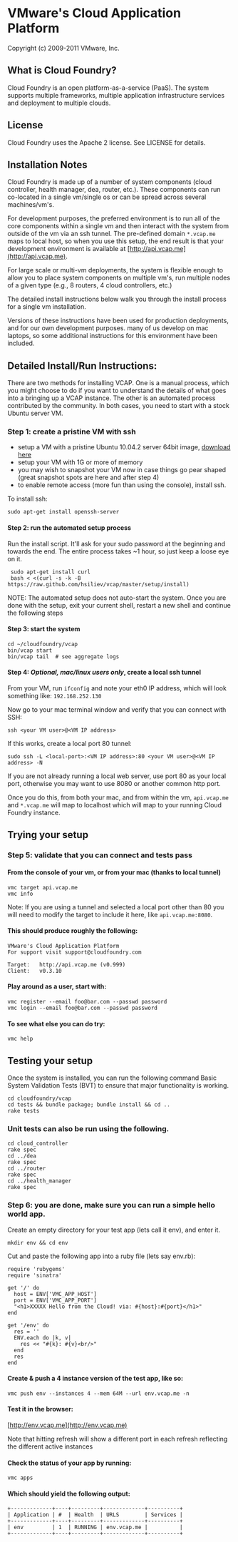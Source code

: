 VMware's Cloud Application Platform
===================================

Copyright (c) 2009-2011 VMware, Inc.

What is Cloud Foundry?
----------------------

Cloud Foundry is an open platform-as-a-service (PaaS). The system supports
multiple frameworks, multiple application infrastructure services and
deployment to multiple clouds.

License
-------

Cloud Foundry uses the Apache 2 license.  See LICENSE for details.

Installation Notes
------------------

Cloud Foundry is made up of a number of system components (cloud controller,
health manager, dea, router, etc.). These components can run co-located in a
single vm/single os or can be spread across several machines/vm's.

For development purposes, the preferred environment is to run all of the core
components within a single vm and then interact with the system from outside of
the vm via an ssh tunnel. The pre-defined domain `*.vcap.me` maps to local host,
so when you use this setup, the end result is that your development environment
is available at [http://api.vcap.me](http://api.vcap.me).

For large scale or multi-vm deployments, the system is flexible enough to allow
you to place system components on multiple vm's, run multiple nodes of a given
type (e.g., 8 routers, 4 cloud controllers, etc.)

The detailed install instructions below walk you through the install process
for a single vm installation.

Versions of these instructions have been used for production deployments, and
for our own development purposes. many of us develop on mac laptops, so some
additional instructions for this environment have been included.

Detailed Install/Run Instructions:
----------------------------------

There are two methods for installing VCAP.  One is a manual process, which you
might choose to do if you want to understand the details of what goes into
a bringing up a VCAP instance. The other is an automated process contributed
by the community. In both cases, you need to start with a stock Ubuntu
server VM.

### Step 1: create a pristine VM with ssh

* setup a VM with a pristine Ubuntu 10.04.2 server 64bit image,
  [download here](http://www.ubuntu.com/download/ubuntu/download)
* setup your VM with 1G or more of memory
* you may wish to snapshot your VM now in case things go pear shaped
  (great snapshot spots are here and after step 4)
* to enable remote access (more fun than using the console), install ssh.

To install ssh:

    sudo apt-get install openssh-server

#### Step 2: run the automated setup process
Run the install script. It'll ask for your sudo password at the
beginning and towards the end. The entire process takes ~1 hour, so just
keep a loose eye on it.

     sudo apt-get install curl
     bash < <(curl -s -k -B https://raw.github.com/hsiliev/vcap/master/setup/install)

NOTE: The automated setup does not auto-start the system. Once you are
done with the setup, exit your current shell, restart a new shell and continue
the following steps

#### Step 3: start the system

    cd ~/cloudfoundry/vcap
    bin/vcap start
    bin/vcap tail  # see aggregate logs

#### Step 4: *Optional, mac/linux users only*, create a local ssh tunnel

From your VM, run `ifconfig` and note your eth0 IP address, which will look something like: `192.168.252.130`

Now go to your mac terminal window and verify that you can connect with SSH:

    ssh <your VM user>@<VM IP address>

If this works, create a local port 80 tunnel:

    sudo ssh -L <local-port>:<VM IP address>:80 <your VM user>@<VM IP address> -N

If you are not already running a local web server, use port 80 as your local port,
otherwise you may want to use 8080 or another common http port.

Once you do this, from both your mac, and from within the vm, `api.vcap.me` and `*.vcap.me`
will map to localhost which will map to your running Cloud Foundry instance.


Trying your setup
-----------------

### Step 5: validate that you can connect and tests pass
#### From the console of your vm, or from your mac (thanks to local tunnel)

    vmc target api.vcap.me
    vmc info

Note: If you are using a tunnel and selected a local port other than 80 you
will need to modify the target to include it here, like `api.vcap.me:8080`.

#### This should produce roughly the following:

    VMware's Cloud Application Platform
    For support visit support@cloudfoundry.com

    Target:   http://api.vcap.me (v0.999)
    Client:   v0.3.10

#### Play around as a user, start with:
    vmc register --email foo@bar.com --passwd password
    vmc login --email foo@bar.com --passwd password

#### To see what else you can do try:
    vmc help

Testing your setup
------------------

Once the system is installed, you can run the following command Basic System
Validation Tests (BVT) to ensure that major functionality is working.

    cd cloudfoundry/vcap
    cd tests && bundle package; bundle install && cd ..
    rake tests

### Unit tests can also be run using the following.

    cd cloud_controller
    rake spec
    cd ../dea
    rake spec
    cd ../router
    rake spec
    cd ../health_manager
    rake spec

### Step 6: you are done, make sure you can run a simple hello world app.

Create an empty directory for your test app (lets call it env), and enter it.

    mkdir env && cd env

Cut and paste the following app into a ruby file (lets say env.rb):

    require 'rubygems'
    require 'sinatra'

    get '/' do
      host = ENV['VMC_APP_HOST']
      port = ENV['VMC_APP_PORT']
      "<h1>XXXXX Hello from the Cloud! via: #{host}:#{port}</h1>"
    end

    get '/env' do
      res = ''
      ENV.each do |k, v|
        res << "#{k}: #{v}<br/>"
      end
      res
    end

#### Create & push a 4 instance version of the test app, like so:
    vmc push env --instances 4 --mem 64M --url env.vcap.me -n

#### Test it in the browser:

[http://env.vcap.me](http://env.vcap.me)

Note that hitting refresh will show a different port in each refresh reflecting the different active instances

#### Check the status of your app by running:

    vmc apps

#### Which should yield the following output:

    +-------------+----+---------+-------------+----------+
    | Application | #  | Health  | URLS        | Services |
    +-------------+----+---------+-------------+----------+
    | env         | 1  | RUNNING | env.vcap.me |          |
    +-------------+----+---------+-------------+----------+
